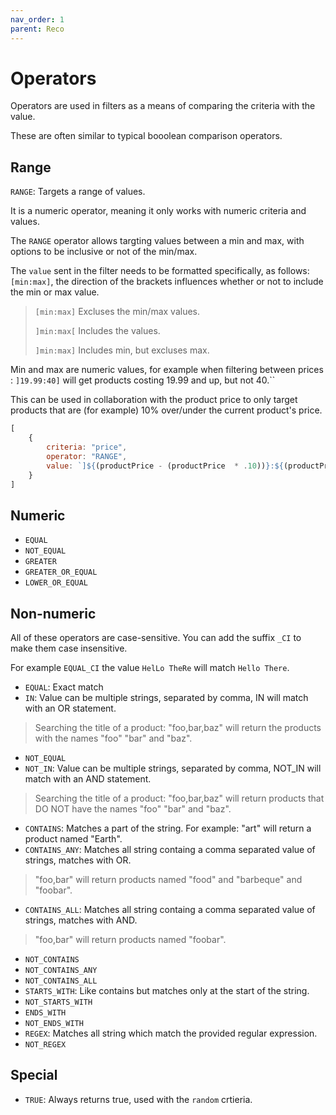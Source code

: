 ```yaml
---
nav_order: 1
parent: Reco
---
```


# Operators

Operators are used in filters as a means of comparing the criteria with the value.

These are often similar to typical booolean comparison operators.


## Range

`RANGE`: Targets a range of values.

It is a numeric operator, meaning it only works with numeric criteria and values.

The `RANGE` operator allows targting values between a min and max, with options to be inclusive or not of the min/max.

The `value` sent in the filter needs to be formatted specifically, as follows: 
`[min:max]`, the direction of the brackets influences whether or not to include the min or max value.

> `[min:max]` Excluses the min/max values.
>
> `]min:max[` Includes the values.
>
> `]min:max]` Includes min, but excluses max.

Min and max are numeric values, for example when filtering between prices :
`]19.99:40]` will get products costing 19.99 and up, but not 40.``

This can be used in collaboration with the product price to only target products that are (for example) 10% over/under the current product's price.

``` js
[
    {
        criteria: "price",
        operator: "RANGE",
        value: `]${(productPrice - (productPrice  * .10))}:${(productPrice + (productPrice  * .10))}[`
    }
]
```

## Numeric

- `EQUAL`
- `NOT_EQUAL`
- `GREATER`
- `GREATER_OR_EQUAL`
- `LOWER_OR_EQUAL`

## Non-numeric

All of these operators are case-sensitive.
You can add the suffix `_CI` to make them case insensitive.

For example `EQUAL_CI` the value `HelLo TheRe` will match `Hello There`.

- `EQUAL`: Exact match
- `IN`: Value can be multiple strings, separated by comma, IN will match with an OR statement.
> Searching the title of a product: "foo,bar,baz" will return the products with the names "foo" "bar" and "baz".
- `NOT_EQUAL`
- `NOT_IN`: Value can be multiple strings, separated by comma, NOT_IN will match with an AND statement.
> Searching the title of a product: "foo,bar,baz" will return products that DO NOT have the names "foo" "bar" and "baz".
- `CONTAINS`: Matches a part of the string. For example: "art" will return a product named "Earth".
- `CONTAINS_ANY`: Matches all string containg a comma separated value of strings, matches with OR.
> "foo,bar" will return products named "food" and "barbeque" and "foobar".
- `CONTAINS_ALL`: Matches all string containg a comma separated value of strings, matches with AND.
> "foo,bar" will return products named "foobar".
- `NOT_CONTAINS`
- `NOT_CONTAINS_ANY`
- `NOT_CONTAINS_ALL`
- `STARTS_WITH`: Like contains but matches only at the start of the string.
- `NOT_STARTS_WITH`
- `ENDS_WITH`
- `NOT_ENDS_WITH`
- `REGEX`: Matches all string which match the provided regular expression.
- `NOT_REGEX`

## Special

- `TRUE`: Always returns true, used with the `random` crtieria.